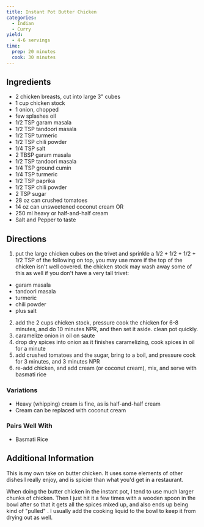 ```yaml
---
title: Instant Pot Butter Chicken
categories:
  - Indian
  - Curry
yield:
  - 4-6 servings
time:  
  prep: 20 minutes
  cook: 30 minutes
---
```

## Ingredients

* 2 chicken breasts, cut into large 3" cubes
* 1 cup chicken stock
* 1 onion, chopped
* few splashes oil
* 1/2 TSP garam masala
* 1/2 TSP tandoori masala
* 1/2 TSP turmeric
* 1/2 TSP chili powder
* 1/4 TSP salt
* 2 TBSP garam masala
* 1/2 TSP tandoori masala
* 1/4 TSP ground cumin
* 1/4 TSP turmeric
* 1/2 TSP paprika
* 1/2 TSP chili powder
* 2 TSP sugar
* 28 oz can crushed tomatoes
* 14 oz can unsweetened coconut cream OR 
* 250 ml heavy or half-and-half cream
* Salt and Pepper to taste

## Directions

1.  put the large chicken cubes on the trivet and sprinkle a 1/2 + 1/2 + 1/2 + 1/2 TSP of the following on top, you may use more if the top of the chicken isn't well covered. the chicken stock may wash away some of this as well if you don't have a very tall trivet:
  * garam masala
  * tandoori masala
  * turmeric
  * chili powder
  * plus salt
2.  add the 2 cups chicken stock, pressure cook the chicken for 6-8 minutes, and do 10 minutes NPR, and then set it aside. clean pot quickly.
3.  caramelize onion in oil on saute
4.  drop dry spices into onion as it finishes caramelizing, cook spices in oil for a minute
5.  add crushed tomatoes and the sugar, bring to a boil, and pressure cook for 3 minutes, and 3 minutes NPR
6.  re-add chicken, and add cream (or coconut cream), mix, and serve with basmati rice

### Variations

* Heavy (whipping) cream is fine, as is half-and-half cream
* Cream can be replaced with coconut cream

### Pairs Well With

* Basmati Rice

## Additional Information

This is my own take on butter chicken. It uses some elements of other dishes I really enjoy, and is spicier than what you'd get in a restaurant.

When doing the butter chicken in the instant pot, I tend to use much larger chunks of chicken. Then I just hit it a few times with a wooden spoon in the bowl after so that it gets all the spices mixed up, and also ends up being kind of "pulled" . I usually add the cooking liquid to the bowl to keep it from drying out as well.

